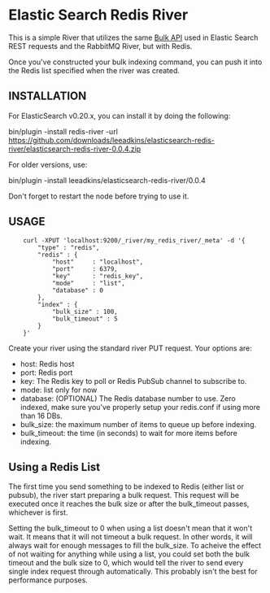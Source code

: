 # Elastic Search Redis River

This is a simple River that utilizes the same [Bulk API](http://www.elasticsearch.org/guide/en/elasticsearch/reference/current/docs-bulk.html) used 
in Elastic Search REST requests and the RabbitMQ River, but
with Redis.

Once you've constructed your bulk indexing command, you can push it into the Redis list specified when the river was created.
 
 
## INSTALLATION

For ElasticSearch v0.20.x, you can install it by doing the following:

bin/plugin -install redis-river -url https://github.com/downloads/leeadkins/elasticsearch-redis-river/elasticsearch-redis-river-0.0.4.zip

For older versions, use:

bin/plugin -install leeadkins/elasticsearch-redis-river/0.0.4

Don't forget to restart the node before trying to use it.

## USAGE
	  	curl -XPUT 'localhost:9200/_river/my_redis_river/_meta' -d '{
		    "type" : "redis",
		    "redis" : {
		        "host"     : "localhost", 
		        "port"     : 6379,
		        "key"      : "redis_key",
		        "mode"     : "list",
		        "database" : 0
		    },
		    "index" : {
		        "bulk_size" : 100,
		        "bulk_timeout" : 5
		    }
		}'


Create your river using the standard river PUT request. Your options are:
 - host:         Redis host
 - port:         Redis port
 - key:          The Redis key to poll or Redis PubSub channel to subscribe to.
 - mode:         list only for now
 - database:     (OPTIONAL) The Redis database number to use. Zero indexed, make sure you've properly setup your redis.conf if using more than 16 DBs.
 - bulk_size:    the maximum number of items to queue up before indexing.
 - bulk_timeout: the time (in seconds) to wait for more items before indexing.



## Using a Redis List
The first time you send something to be indexed to Redis (either list or pubsub),
the river start preparing a bulk request. This request will be executed once it
reaches the bulk size or after the bulk_timeout passes, whichever is first.

Setting the bulk_timeout to 0 when using a list doesn't mean that it won't wait.
It means that it will not timeout a bulk request. In other words, it will always
wait for enough messages to fill the bulk_size. To acheive the effect of not waiting for
anything while using a list, you could set both the bulk timeout and the bulk size
to 0, which would tell the river to send every single index request through automatically.
This probably isn't the best for performance purposes.
